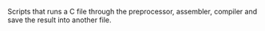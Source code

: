 Scripts that runs a C file through the preprocessor, assembler, compiler and save the result into another file.
